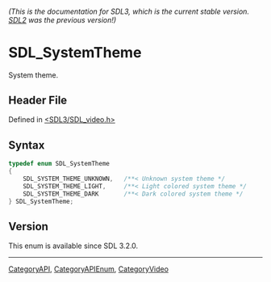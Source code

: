 ###### (This is the documentation for SDL3, which is the current stable version. [SDL2](https://wiki.libsdl.org/SDL2/) was the previous version!)
# SDL_SystemTheme

System theme.

## Header File

Defined in [<SDL3/SDL_video.h>](https://github.com/libsdl-org/SDL/blob/main/include/SDL3/SDL_video.h)

## Syntax

```c
typedef enum SDL_SystemTheme
{
    SDL_SYSTEM_THEME_UNKNOWN,   /**< Unknown system theme */
    SDL_SYSTEM_THEME_LIGHT,     /**< Light colored system theme */
    SDL_SYSTEM_THEME_DARK       /**< Dark colored system theme */
} SDL_SystemTheme;
```

## Version

This enum is available since SDL 3.2.0.

----
[CategoryAPI](CategoryAPI), [CategoryAPIEnum](CategoryAPIEnum), [CategoryVideo](CategoryVideo)

